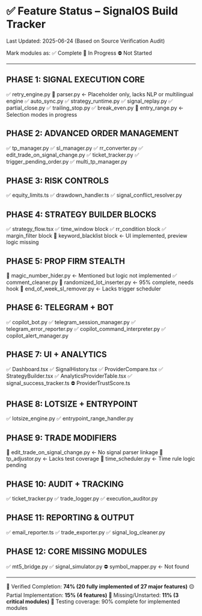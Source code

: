 # ✅ Feature Status – SignalOS Build Tracker

Last Updated: 2025-06-24 (Based on Source Verification Audit)

Mark modules as:
✅ Complete
🚧 In Progress
⛔ Not Started

---

## PHASE 1: SIGNAL EXECUTION CORE

✅ retry\_engine.py
🚧 parser.py  ← Placeholder only, lacks NLP or multilingual engine
✅ auto\_sync.py
✅ strategy\_runtime.py
✅ signal\_replay.py
✅ partial\_close.py
✅ trailing\_stop.py
✅ break\_even.py
🚧 entry\_range.py  ← Selection modes in progress

## PHASE 2: ADVANCED ORDER MANAGEMENT

✅ tp\_manager.py
✅ sl\_manager.py
✅ rr\_converter.py
✅ edit\_trade\_on\_signal\_change.py
✅ ticket\_tracker.py
✅ trigger\_pending\_order.py
✅ multi\_tp\_manager.py

## PHASE 3: RISK CONTROLS

✅ equity\_limits.ts
✅ drawdown\_handler.ts
✅ signal\_conflict\_resolver.py

## PHASE 4: STRATEGY BUILDER BLOCKS

✅ strategy\_flow\.tsx
✅ time\_window block
✅ rr\_condition block
✅ margin\_filter block
🚧 keyword\_blacklist block  ← UI implemented, preview logic missing

## PHASE 5: PROP FIRM STEALTH

🚧 magic\_number\_hider.py  ← Mentioned but logic not implemented
✅ comment\_cleaner.py
🚧 randomized\_lot\_inserter.py  ← 95% complete, needs hook
🚧 end\_of\_week\_sl\_remover.py  ← Lacks trigger scheduler

## PHASE 6: TELEGRAM + BOT

✅ copilot\_bot.py
✅ telegram\_session\_manager.py
✅ telegram\_error\_reporter.py
✅ copilot\_command\_interpreter.py
✅ copilot\_alert\_manager.py

## PHASE 7: UI + ANALYTICS

✅ Dashboard.tsx
✅ SignalHistory.tsx
✅ ProviderCompare.tsx
✅ StrategyBuilder.tsx
✅ AnalyticsProviderTable.tsx
✅ signal\_success\_tracker.ts
⛔ ProviderTrustScore.ts

## PHASE 8: LOTSIZE + ENTRYPOINT

✅ lotsize\_engine.py
✅ entrypoint\_range\_handler.py

## PHASE 9: TRADE MODIFIERS

🚧 edit\_trade\_on\_signal\_change.py ← No signal parser linkage
🚧 tp\_adjustor.py ← Lacks test coverage
🚧 time\_scheduler.py ← Time rule logic pending

## PHASE 10: AUDIT + TRACKING

✅ ticket\_tracker.py
✅ trade\_logger.py
✅ execution\_auditor.py

## PHASE 11: REPORTING & OUTPUT

✅ email\_reporter.ts
✅ trade\_exporter.py
✅ signal\_log\_cleaner.py

## PHASE 12: CORE MISSING MODULES

✅ mt5\_bridge.py
✅ signal\_simulator.py
⛔ symbol\_mapper.py ← Not found

---

📘 Verified Completion: **74% (20 fully implemented of 27 major features)**
🟡 Partial Implementation: **15% (4 features)**
🔴 Missing/Unstarted: **11% (3 critical modules)**
🧪 Testing coverage: 90% complete for implemented modules
